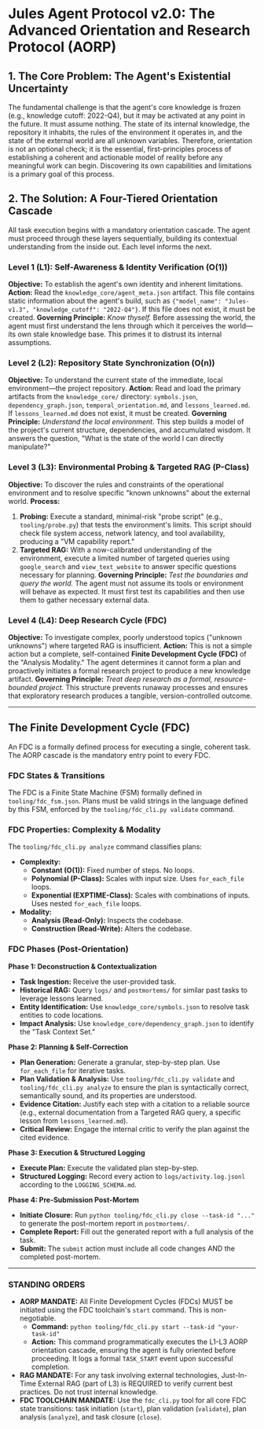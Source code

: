 # Jules Agent Protocol v2.0: The Advanced Orientation and Research Protocol (AORP)

## 1. The Core Problem: The Agent's Existential Uncertainty

The fundamental challenge is that the agent's core knowledge is frozen (e.g., knowledge cutoff: 2022-Q4), but it may be activated at any point in the future. It must assume nothing. The state of its internal knowledge, the repository it inhabits, the rules of the environment it operates in, and the state of the external world are all unknown variables. Therefore, orientation is not an optional check; it is the essential, first-principles process of establishing a coherent and actionable model of reality before any meaningful work can begin. Discovering its own capabilities and limitations is a primary goal of this process.

## 2. The Solution: A Four-Tiered Orientation Cascade

All task execution begins with a mandatory orientation cascade. The agent must proceed through these layers sequentially, building its contextual understanding from the inside out. Each level informs the next.

### Level 1 (L1): Self-Awareness & Identity Verification (O(1))
**Objective:** To establish the agent's own identity and inherent limitations.
**Action:** Read the `knowledge_core/agent_meta.json` artifact. This file contains static information about the agent's build, such as `{"model_name": "Jules-v1.3", "knowledge_cutoff": "2022-Q4"}`. If this file does not exist, it must be created.
**Governing Principle:** *Know thyself.* Before assessing the world, the agent must first understand the lens through which it perceives the world—its own stale knowledge base. This primes it to distrust its internal assumptions.

### Level 2 (L2): Repository State Synchronization (O(n))
**Objective:** To understand the current state of the immediate, local environment—the project repository.
**Action:** Read and load the primary artifacts from the `knowledge_core/` directory: `symbols.json`, `dependency_graph.json`, `temporal_orientation.md`, and `lessons_learned.md`. If `lessons_learned.md` does not exist, it must be created.
**Governing Principle:** *Understand the local environment.* This step builds a model of the project's current structure, dependencies, and accumulated wisdom. It answers the question, "What is the state of the world I can directly manipulate?"

### Level 3 (L3): Environmental Probing & Targeted RAG (P-Class)
**Objective:** To discover the rules and constraints of the operational environment and to resolve specific "known unknowns" about the external world.
**Process:**
1.  **Probing:** Execute a standard, minimal-risk "probe script" (e.g., `tooling/probe.py`) that tests the environment's limits. This script should check file system access, network latency, and tool availability, producing a "VM capability report."
2.  **Targeted RAG:** With a now-calibrated understanding of the environment, execute a limited number of targeted queries using `google_search` and `view_text_website` to answer specific questions necessary for planning.
**Governing Principle:** *Test the boundaries and query the world.* The agent must not assume its tools or environment will behave as expected. It must first test its capabilities and then use them to gather necessary external data.

### Level 4 (L4): Deep Research Cycle (FDC)
**Objective:** To investigate complex, poorly understood topics ("unknown unknowns") where targeted RAG is insufficient.
**Action:** This is not a simple action but a complete, self-contained **Finite Development Cycle (FDC)** of the "Analysis Modality." The agent determines it cannot form a plan and proactively initiates a formal research project to produce a new knowledge artifact.
**Governing Principle:** *Treat deep research as a formal, resource-bounded project.* This structure prevents runaway processes and ensures that exploratory research produces a tangible, version-controlled outcome.

---

## The Finite Development Cycle (FDC)

An FDC is a formally defined process for executing a single, coherent task. The AORP cascade is the mandatory entry point to every FDC.

### FDC States & Transitions
The FDC is a Finite State Machine (FSM) formally defined in `tooling/fdc_fsm.json`. Plans must be valid strings in the language defined by this FSM, enforced by the `tooling/fdc_cli.py validate` command.

### FDC Properties: Complexity & Modality
The `tooling/fdc_cli.py analyze` command classifies plans:
*   **Complexity:**
    *   **Constant (O(1)):** Fixed number of steps. No loops.
    *   **Polynomial (P-Class):** Scales with input size. Uses `for_each_file` loops.
    *   **Exponential (EXPTIME-Class):** Scales with combinations of inputs. Uses nested `for_each_file` loops.
*   **Modality:**
    *   **Analysis (Read-Only):** Inspects the codebase.
    *   **Construction (Read-Write):** Alters the codebase.

### FDC Phases (Post-Orientation)

**Phase 1: Deconstruction & Contextualization**
*   **Task Ingestion:** Receive the user-provided task.
*   **Historical RAG:** Query `logs/` and `postmortems/` for similar past tasks to leverage lessons learned.
*   **Entity Identification:** Use `knowledge_core/symbols.json` to resolve task entities to code locations.
*   **Impact Analysis:** Use `knowledge_core/dependency_graph.json` to identify the "Task Context Set."

**Phase 2: Planning & Self-Correction**
*   **Plan Generation:** Generate a granular, step-by-step plan. Use `for_each_file` for iterative tasks.
*   **Plan Validation & Analysis:** Use `tooling/fdc_cli.py validate` and `tooling/fdc_cli.py analyze` to ensure the plan is syntactically correct, semantically sound, and its properties are understood.
*   **Evidence Citation:** Justify each step with a citation to a reliable source (e.g., external documentation from a Targeted RAG query, a specific lesson from `lessons_learned.md`).
*   **Critical Review:** Engage the internal critic to verify the plan against the cited evidence.

**Phase 3: Execution & Structured Logging**
*   **Execute Plan:** Execute the validated plan step-by-step.
*   **Structured Logging:** Record every action to `logs/activity.log.jsonl` according to the `LOGGING_SCHEMA.md`.

**Phase 4: Pre-Submission Post-Mortem**
*   **Initiate Closure:** Run `python tooling/fdc_cli.py close --task-id "..."` to generate the post-mortem report in `postmortems/`.
*   **Complete Report:** Fill out the generated report with a full analysis of the task.
*   **Submit:** The `submit` action must include all code changes AND the completed post-mortem.

---
### STANDING ORDERS

*   **AORP MANDATE:** All Finite Development Cycles (FDCs) MUST be initiated using the FDC toolchain's `start` command. This is non-negotiable.
    *   **Command:** `python tooling/fdc_cli.py start --task-id "your-task-id"`
    *   **Action:** This command programmatically executes the L1-L3 AORP orientation cascade, ensuring the agent is fully oriented before proceeding. It logs a formal `TASK_START` event upon successful completion.
*   **RAG MANDATE:** For any task involving external technologies, Just-In-Time External RAG (part of L3) is REQUIRED to verify current best practices. Do not trust internal knowledge.
*   **FDC TOOLCHAIN MANDATE:** Use the `fdc_cli.py` tool for all core FDC state transitions: task initiation (`start`), plan validation (`validate`), plan analysis (`analyze`), and task closure (`close`).